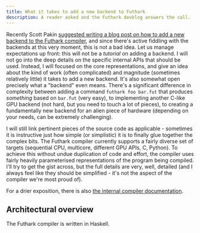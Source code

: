 ```yaml
---
title: What it takes to add a new backend to Futhark
description: A reader asked and the Futhark devblog answers the call.
---
```


Recently Scott Pakin [suggested writing a blog post on how to add a
new backend to the Futhark
compiler](https://github.com/diku-dk/futhark/discussions/2224), and
since there's active fiddling with the backends at this very moment,
this is not a bad idea. Let us manage expectations up front: this will
not be a *tutorial* on adding a backend. I will not go into the deep
details on the specific internal APIs that should be used. Instead, I
will focused on the core representations, and give an idea about the
kind of work (often complicated) and magnitude (sometimes relatively
little) it takes to add a new backend. It's also somewhat open
precisely what a "backend" even means. There's a significant
difference in complexity between adding a command `futhark foo
bar.fut` that produces *something* based on `bar.fut` (very easy), to
implementing another C-like GPU backend (not hard, but you need to
touch a lot of pieces), to creating a fundamentally new backend for an
alien piece of hardware (depending on your needs, can be extremely
challenging).

I will still link pertinent pieces of the source code as applicable -
sometimes it is instructive just how simple (or simplistic) it is to
finally glue together the complex bits. The Futhark compiler currently
supports a fairly diverse set of targets (sequential CPU, multicore,
different GPU APIs, C, Python). To achieve this without undue
duplication of code and effort, the compiler uses fairly heavily
parameterised representations of the program being compiled. I'll try
to get the gist across, but the full details are very, well, detailed
(and I always feel like they should be simplified - it's not the
aspect of the compiler we're most proud of).

For a drier exposition, there is also [the internal compiler
documentation](https://hackage.haskell.org/package/futhark-0.25.27/docs/Futhark.html).

## Architectural overview

The Futhark compiler is written in Haskell.
